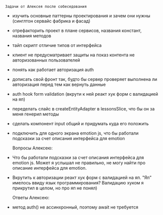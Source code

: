     Задачи от Алексея после собеседования
- изучить основные паттерны проектирования и зачем они нужны (синглтон сервайс фабрика и фасад)
- отрефакторить проект в плане сервисов, названия констант, названия методов

- тайп скрипт отличие типов от интерфейса

- клиент не предусматривает защиты на показ контента не авторизованных пользователей
- понять как работает авторизация auth
- дописать свой фронт так, будто бы сервер проверяет выполнена ли авторизация перед тем как вернуть данные
- auth hook form validation (вкрути к ней реакт хук форм с валидацией на яп)

- переделать слайс в createEntityAdapter в lessonsSlice, что бы он за меня генерил методы

- сделать компонент input общий и придумать куда его положить

- подключить для одного экрана emotion js, что бы работали подсказки за счет описания интерфейса для emotion

    Вопросы Алексею:
- Что бы работали подсказки за счет описания интерфейса для emotion js. Может я услышал не правильно, не могу найти про описание интерфейса для emotion.
- Вкрутить к авторизации реакт хук форм с валидацией на яп. "Яп" имелось ввиду язык программирования? Валидацию хуком я прикрутил в целом, но про яп не понял)

    Ответы Алексею:
- метод auth() не ассинхронный, поэтому await не требуется
